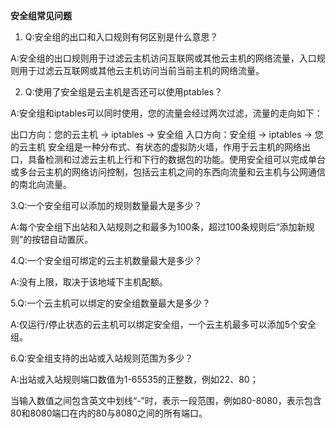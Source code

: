 **安全组常见问题**

1. Q:安全组的出口和入口规则有何区别是什么意思？

A:安全组的出口规则用于过滤云主机访问互联网或其他云主机的网络流量，入口规则用于过滤云互联网或其他云主机访问当前当前主机的网络流量。

2. Q:使用了安全组是云主机是否还可以使用ptables？

A:安全组和iptables可以同时使用，您的流量会经过两次过滤，流量的走向如下：

出口方向：您的云主机 -> iptables -> 安全组
入口方向：安全组 -> iptables -> 您的云主机 安全组是一种分布式、有状态的虚拟防火墙，作用于云主机的网络出口，具备检测和过滤云主机上行和下行的数据包的功能。使用安全组可以完成单台或多台云主机的网络访问控制，包括云主机之间的东西向流量和云主机与公网通信的南北向流量。

3.Q:一个安全组可以添加的规则数量最大是多少？

A:每个安全组下出站和入站规则之和最多为100条，超过100条规则后“添加新规则”的按钮自动置灰。

4.Q:一个安全组可绑定的云主机数量最大是多少？

A:没有上限，取决于该地域下主机配额。

5.Q:一个云主机可以绑定的安全组数量最大是多少？

A:仅运行/停止状态的云主机可以绑定安全组，一个云主机最多可以添加5个安全组。

6.Q:安全组支持的出站或入站规则范围为多少？

A:出站或入站规则端口数值为1-65535的正整数，例如22、80；

当输入数值之间包含英文中划线“-”时，表示一段范围，例如80-8080，表示包含80和8080端口在内的80与8080之间的所有端口。